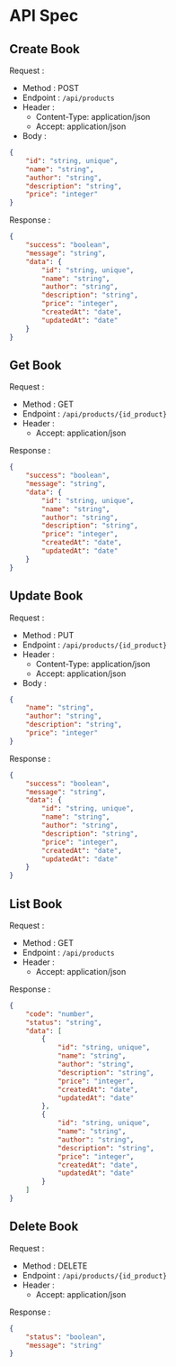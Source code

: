 # API Spec

## Create Book

Request :

-   Method : POST
-   Endpoint : `/api/products`
-   Header :
    -   Content-Type: application/json
    -   Accept: application/json
-   Body :

```json
{
    "id": "string, unique",
    "name": "string",
    "author": "string",
    "description": "string",
    "price": "integer"
}
```

Response :

```json
{
    "success": "boolean",
    "message": "string",
    "data": {
        "id": "string, unique",
        "name": "string",
        "author": "string",
        "description": "string",
        "price": "integer",
        "createdAt": "date",
        "updatedAt": "date"
    }
}
```

## Get Book

Request :

-   Method : GET
-   Endpoint : `/api/products/{id_product}`
-   Header :
    -   Accept: application/json

Response :

```json
{
    "success": "boolean",
    "message": "string",
    "data": {
        "id": "string, unique",
        "name": "string",
        "author": "string",
        "description": "string",
        "price": "integer",
        "createdAt": "date",
        "updatedAt": "date"
    }
}
```

## Update Book

Request :

-   Method : PUT
-   Endpoint : `/api/products/{id_product}`
-   Header :
    -   Content-Type: application/json
    -   Accept: application/json
-   Body :

```json
{
    "name": "string",
    "author": "string",
    "description": "string",
    "price": "integer"
}
```

Response :

```json
{
    "success": "boolean",
    "message": "string",
    "data": {
        "id": "string, unique",
        "name": "string",
        "author": "string",
        "description": "string",
        "price": "integer",
        "createdAt": "date",
        "updatedAt": "date"
    }
}
```

## List Book

Request :

-   Method : GET
-   Endpoint : `/api/products`
-   Header :
    -   Accept: application/json

Response :

```json
{
    "code": "number",
    "status": "string",
    "data": [
        {
            "id": "string, unique",
            "name": "string",
            "author": "string",
            "description": "string",
            "price": "integer",
            "createdAt": "date",
            "updatedAt": "date"
        },
        {
            "id": "string, unique",
            "name": "string",
            "author": "string",
            "description": "string",
            "price": "integer",
            "createdAt": "date",
            "updatedAt": "date"
        }
    ]
}
```

## Delete Book

Request :

-   Method : DELETE
-   Endpoint : `/api/products/{id_product}`
-   Header :
    -   Accept: application/json

Response :

```json
{
    "status": "boolean",
    "message": "string"
}
```
